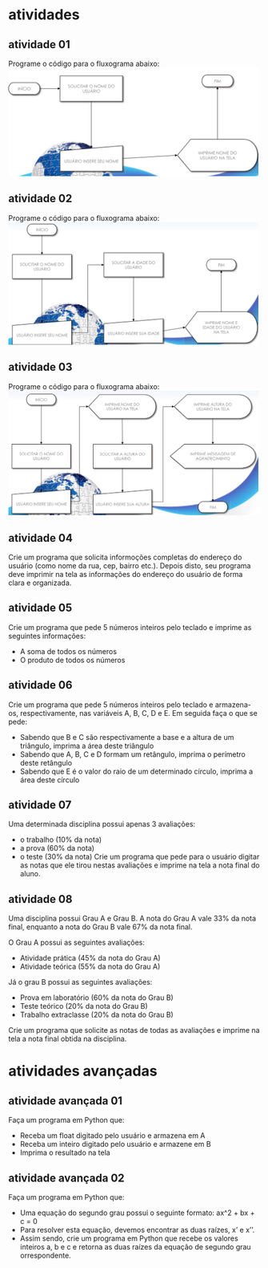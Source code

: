 # atividades
## atividade 01
Programe o código para o fluxograma abaixo:
<img src="imagens/ex01.png" width="500px">

## atividade 02
Programe o código para o fluxograma abaixo:
<img src="imagens/ex02.png" width="500px">

## atividade 03
Programe o código para o fluxograma abaixo:
<img src="imagens/ex03.png" width="500px">

## atividade 04
Crie um programa que solicita informoções completas do endereço do usuário (como nome da rua, cep, bairro etc.). Depois disto, seu programa deve imprimir na tela as informações do endereço do usuário de forma clara e organizada.

## atividade 05
Crie um programa que pede 5 números inteiros pelo teclado e imprime as seguintes informações:
- A soma de todos os números
- O produto de todos os números

## atividade 06
Crie um programa que pede 5 números inteiros pelo teclado e armazena-os, respectivamente, nas variáveis A, B, C, D e E. Em seguida faça o que se pede:
- Sabendo que B e C são respectivamente a base e a altura de um triângulo, imprima a área deste triângulo
- Sabendo que A, B, C e D formam um retângulo, imprima o perímetro deste retângulo
- Sabendo que E é o valor do raio de um determinado círculo, imprima a área deste círculo

## atividade 07
Uma determinada disciplina possui apenas 3 avaliações:
- o trabalho (10% da nota)
- a prova (60% da nota)
- o teste (30% da nota)
Crie um programa que pede para o usuário digitar as notas que ele tirou nestas avaliações e imprime na tela a nota final do aluno.

## atividade 08
Uma disciplina possui Grau A e Grau B. A nota do Grau A vale 33% da nota final, enquanto a nota do Grau B vale 67% da nota final.

O Grau A possui as seguintes avaliações:
- Atividade prática (45% da nota do Grau A)
- Atividade teórica (55% da nota do Grau A)

Já o grau B possui as seguintes avaliações:
- Prova em laboratório (60% da nota do Grau B)
- Teste teórico (20% da nota do Grau B)
- Trabalho extraclasse (20% da nota do Grau B)

Crie um programa que solicite as notas de todas as avaliações e imprime na tela a nota final obtida na disciplina.

# atividades avançadas
## atividade avançada 01
Faça um programa em Python que:
- Receba um float digitado pelo usuário e armazena em A
- Receba um inteiro digitado pelo usuário e armazene em B
- Imprima o resultado na tela

## atividade avançada 02
Faça um programa em Python que:
- Uma equação do segundo grau possui o seguinte formato: ax^2 + bx + c = 0
- Para resolver esta equação, devemos encontrar as duas raízes, x’ e x’’.
- Assim sendo, crie um programa em Python que recebe os valores inteiros a, b e c e retorna as duas raízes da equação de segundo grau orrespondente. 